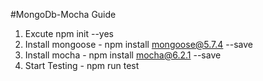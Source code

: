 #MongoDb-Mocha Guide
1. Excute npm init --yes
2. Install mongoose -  npm install mongoose@5.7.4 --save
3. Install mocha - npm install mocha@6.2.1 --save 
4. Start Testing - npm run test
